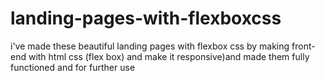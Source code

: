 # landing-pages-with-flexboxcss
i've made these beautiful landing pages  with flexbox css by making front-end with html css (flex box) and make it responsive)and made them fully functioned and for further use
